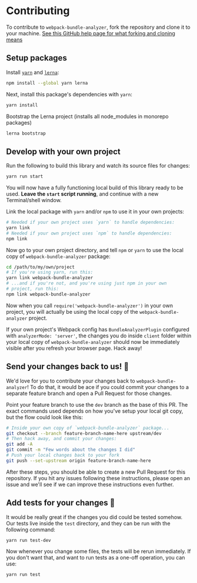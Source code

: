 # Contributing

To contribute to `webpack-bundle-analyzer`, fork the repository and clone it to your machine. [See this GitHub help page for what forking and cloning means](https://help.github.com/articles/fork-a-repo/)

## Setup packages

Install [`yarn`](https://yarnpkg.com/) and [`lerna`](https://github.com/lerna/lerna):

```sh
npm install --global yarn lerna
```

Next, install this package's dependencies with `yarn`:

```sh
yarn install
```

Bootstrap the Lerna project (installs all node_modules in monorepo packages)

```sh
lerna bootstrap
```

## Develop with your own project

Run the following to build this library and watch its source files for changes:

```sh
yarn run start
```

You will now have a fully functioning local build of this library ready to be used. **Leave the `start` script running**, and continue with a new Terminal/shell window.

Link the local package with `yarn` and/or `npm` to use it in your own projects:

```sh
# Needed if your own project uses `yarn` to handle dependencies:
yarn link
# Needed if your own project uses `npm` to handle dependencies:
npm link
```

Now go to your own project directory, and tell `npm` or `yarn` to use the local copy of `webpack-bundle-analyzer` package:

```sh
cd /path/to/my/own/project
# If you're using yarn, run this:
yarn link webpack-bundle-analyzer
# ...and if you're not, and you're using just npm in your own
# project, run this:
npm link webpack-bundle-analyzer
```

Now when you call `require('webpack-bundle-analyzer')` in your own project, you will actually be using the local copy of the `webpack-bundle-analyzer` project.

If your own project's Webpack config has `BundleAnalyzerPlugin` configured with `analyzerMode: 'server'`, the changes you do inside `client` folder within your local copy of `webpack-bundle-analyzer` should now be immediately visible after you refresh your browser page. Hack away!

## Send your changes back to us! :revolving_hearts:

We'd love for you to contribute your changes back to `webpack-bundle-analyzer`! To do that, it would be ace if you could commit your changes to a separate feature branch and open a Pull Request for those changes.

Point your feature branch to use the `dev` branch as the base of this PR. The exact commands used depends on how you've setup your local git copy, but the flow could look like this:

```sh
# Inside your own copy of `webpack-bundle-analyzer` package...
git checkout --branch feature-branch-name-here upstream/dev
# Then hack away, and commit your changes:
git add -A
git commit -m "Few words about the changes I did"
# Push your local changes back to your fork
git push --set-upstream origin feature-branch-name-here
```

After these steps, you should be able to create a new Pull Request for this repository. If you hit any issues following these instructions, please open an issue and we'll see if we can improve these instructions even further.

## Add tests for your changes :tada:

It would be really great if the changes you did could be tested somehow. Our tests live inside the `test` directory, and they can be run with the following command:

```sh
yarn run test-dev
```

Now whenever you change some files, the tests will be rerun immediately. If you don't want that, and want to run tests as a one-off operation, you can use:

```sh
yarn run test
```
